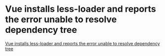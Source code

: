 # Vue installs less-loader and reports the error unable to resolve dependency tree
[Vue installs less-loader and reports the error unable to resolve dependency tree](https://aiwithcloud.com/2022/09/16/vue_installs_less_loader_and_reports_the_error_unable_to_resolve_dependency_tree/)